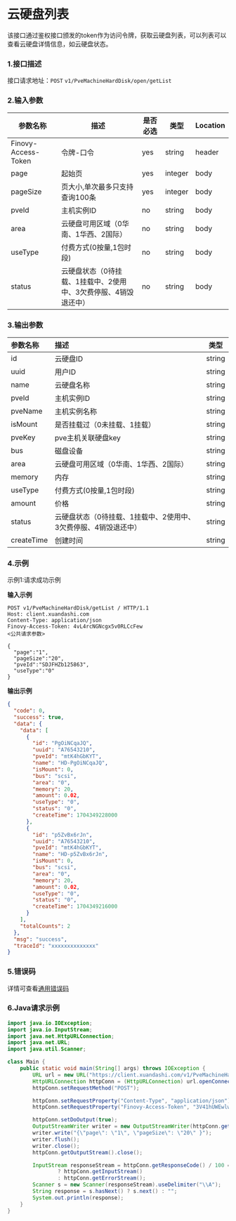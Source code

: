 # 云硬盘列表

该接口通过鉴权接口颁发的token作为访问令牌，获取云硬盘列表，可以列表可以查看云硬盘详情信息，如云硬盘状态。

### 1.接口描述

接口请求地址：`POST`   `v1/PveMachineHardDisk/open/getList`

### 2.输入参数

| 参数名称                | 描述                                         | 是否必选 | 类型      | Location |
|---------------------|--------------------------------------------|------|---------|----------|
| Finovy-Access-Token | 令牌-口令                                      | yes  | string  | header   |
| page                | 起始页                                        | yes  | integer | body     |
| pageSize            | 页大小,单次最多只支持查询100条                          | yes  | integer | body     |
| pveId               | 主机实例ID                                     | no   | string  | body     |
| area                | 云硬盘可用区域（0华南、1华西、2国际）                       | no   | string  | body     |
| useType             | 付费方式(0按量,1包时段)                             | no   | string  | body     |
| status              | 云硬盘状态（0待挂载、1挂载中、2使用中、3欠费停服、4销毁退还中） | no   | string  | body     |

### 3.输出参数

| 参数名称       | 描述                                 | 类型     |
|:-----------|:-----------------------------------|--------|
| id         | 云硬盘ID                              | string |
| uuid       | 用户ID                               | string |
| name       | 云硬盘名称                              | string |
| pveId      | 主机实例ID                             | string |
| pveName    | 主机实例名称                             | string |
| isMount    | 是否挂载过（0未挂载、1挂载）                    | string |
| pveKey     | pve主机关联硬盘key                       | string |
| bus        | 磁盘设备                               | string |
| area       | 云硬盘可用区域（0华南、1华西、2国际）               | string |
| memory     | 内存                                 | string |
| useType    | 付费方式(0按量,1包时段)                     | string |
| amount     | 价格                                 | string |
| status     | 云硬盘状态（0待挂载、1挂载中、2使用中、3欠费停服、4销毁退还中） | string |
| createTime | 创建时间                               | string |

### 4.示例

示例1:请求成功示例

**输入示例**

```text
POST v1/PveMachineHardDisk/getList / HTTP/1.1
Host: client.xuandashi.com
Content-Type: application/json
Finovy-Access-Token: 4vL4rcNGNcgx5v0RLCcFew
<公共请求参数>

{
  "page":"1",
  "pageSize":"20",
  "pveId":"SDJFHZb125863",
  "useType":"0"
}

```

**输出示例**

```json
{
  "code": 0,
  "success": true,
  "data": {
    "data": [
      {
        "id": "PgOiNCqaJQ",
        "uuid": "A76543210",
        "pveId": "mtK4hGbKYT",
        "name": "HD-PgOiNCqaJQ",
        "isMount": 0,
        "bus": "scsi",
        "area": "0",
        "memory": 20,
        "amount": 0.02,
        "useType": "0",
        "status": "0",
        "createTime": 1704349228000
      },
      {
        "id": "p5ZvBx6rJn",
        "uuid": "A76543210",
        "pveId": "mtK4hGbKYT",
        "name": "HD-p5ZvBx6rJn",
        "isMount": 0,
        "bus": "scsi",
        "area": "0",
        "memory": 20,
        "amount": 0.02,
        "useType": "0",
        "status": "0",
        "createTime": 1704349216000
      }
    ],
    "totalCounts": 2
  },
  "msg": "success",
  "traceId": "xxxxxxxxxxxxxx"
}
```

### 5.错误码

详情可查看[通用错误码](https://finovy-open-api.readthedocs.io/zh_CN/latest/api/common/3.%E9%80%9A%E7%94%A8%E9%94%99%E8%AF%AF%E7%A0%81.html#id3)

### 6.Java请求示例

```java
import java.io.IOException;
import java.io.InputStream;
import java.net.HttpURLConnection;
import java.net.URL;
import java.util.Scanner;

class Main {
    public static void main(String[] args) throws IOException {
        URL url = new URL("https://client.xuandashi.com/v1/PveMachineHardDisk/open/getList");
        HttpURLConnection httpConn = (HttpURLConnection) url.openConnection();
        httpConn.setRequestMethod("POST");

        httpConn.setRequestProperty("Content-Type", "application/json");
        httpConn.setRequestProperty("Finovy-Access-Token", "3V41hUWEwlwKH44m7SpJOs");

        httpConn.setDoOutput(true);
        OutputStreamWriter writer = new OutputStreamWriter(httpConn.getOutputStream());
        writer.write("{\"page\": \"1\", \"pageSize\": \"20\" }");
        writer.flush();
        writer.close();
        httpConn.getOutputStream().close();

        InputStream responseStream = httpConn.getResponseCode() / 100 == 2
                ? httpConn.getInputStream()
                : httpConn.getErrorStream();
        Scanner s = new Scanner(responseStream).useDelimiter("\\A");
        String response = s.hasNext() ? s.next() : "";
        System.out.println(response);
    }
}
```
